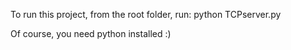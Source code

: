 To run this project, from the root folder, run:
    python TCPserver.py

Of course, you need python installed :)